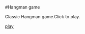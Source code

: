 #Hangman game

Classic Hangman game.Click to play.

[play](https://patrycjamicle.github.io/hangman/)